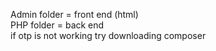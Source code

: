 Admin folder = front end (html) <br />
PHP folder = back end <br />
if otp is not working try downloading composer <br />
